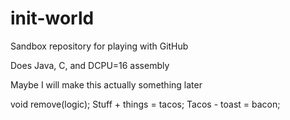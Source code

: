 # init-world
Sandbox repository for playing with GitHub

Does Java, C, and DCPU=16 assembly

Maybe I will make this actually something later

void remove(logic);
Stuff + things = tacos;
Tacos - toast = bacon;

